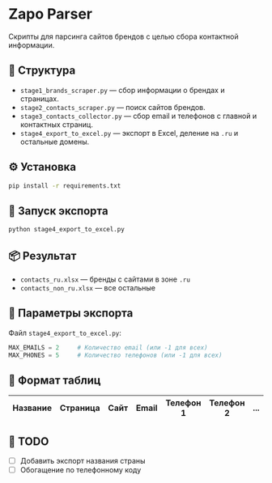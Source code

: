 # Zapo Parser

Скрипты для парсинга сайтов брендов с целью сбора контактной информации.

## 📁 Структура

- `stage1_brands_scraper.py` — сбор информации о брендах и страницах.
- `stage2_contacts_scraper.py` — поиск сайтов брендов.
- `stage3_contacts_collector.py` — сбор email и телефонов с главной и контактных страниц.
- `stage4_export_to_excel.py` — экспорт в Excel, деление на `.ru` и остальные домены.

## ⚙️ Установка

```bash
pip install -r requirements.txt
```

## 🚀 Запуск экспорта

```bash
python stage4_export_to_excel.py
```

## 📦 Результат

- `contacts_ru.xlsx` — бренды с сайтами в зоне `.ru`
- `contacts_non_ru.xlsx` — все остальные

## 📌 Параметры экспорта

Файл `stage4_export_to_excel.py`:

```python
MAX_EMAILS = 2     # Количество email (или -1 для всех)
MAX_PHONES = 5     # Количество телефонов (или -1 для всех)
```

## 📝 Формат таблиц

| Название | Страница | Сайт | Email | Телефон 1 | Телефон 2 | ... |
|----------|----------|------|-------|------------|------------|-----|

## 🔧 TODO

- [ ] Добавить экспорт названия страны
- [ ] Обогащение по телефонному коду
